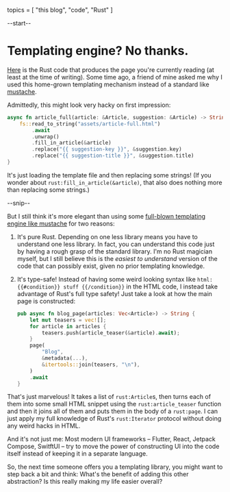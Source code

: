 topics = [ "this blog", "code", "Rust" ]

--start--

# Templating engine? No thanks.

[Here](https://github.com/MarcelGarus/server/blob/f0688236abbe9f25ff296a6197130a19e3c6d562/src/templates.rs) is the Rust code that produces the page you're currently reading (at least at the time of writing).
Some time ago, a friend of mine asked me why I used this home-grown templating mechanism instead of a standard like [mustache](https://mustache.github.io/mustache.5.html).

Admittedly, this might look very hacky on first impression:

```rust
async fn article_full(article: &Article, suggestion: &Article) -> String {
    fs::read_to_string("assets/article-full.html")
        .await
        .unwrap()
        .fill_in_article(&article)
        .replace("{{ suggestion-key }}", &suggestion.key)
        .replace("{{ suggestion-title }}", &suggestion.title)
}
```

It's just loading the template file and then replacing some strings!
(If you wonder about `rust:fill_in_article(&article)`, that also does nothing more than replacing some strings.)

--snip--

But I still think it's more elegant than using some [full-blown templating engine like mustache](https://mustache.github.io/mustache.5.html) for two reasons:

1.  It's pure Rust. Depending on one less library means you have to understand one less library.
    In fact, you can understand this code just by having a rough grasp of the standard library.
    I'm no Rust magician myself, but I still believe this is the *easiest to understand* version of the code that can possibly exist, given no prior templating knowledge.
2.  It's type-safe! Instead of having some weird looking syntax like `html:{{#condition}} stuff {{/condition}}` in the HTML code, I instead take advantage of Rust's full type safety!
    Just take a look at how the main page is constructed:

    ```rust
    pub async fn blog_page(articles: Vec<Article>) -> String {
        let mut teasers = vec![];
        for article in articles {
            teasers.push(article_teaser(&article).await);
        }
        page(
            "Blog",
            &metadata(...),
            &itertools::join(teasers, "\n"),
        )
        .await
    }
    ```

   That's just marvelous! It takes a list of `rust:Article`s, then turns each of them into some small HTML snippet using the `rust:article_teaser` function and then it joins all of them and puts them in the body of a `rust:page`.
   I can just apply my full knowledge of Rust's `rust:Iterator` protocol without doing any weird hacks in HTML.

And it's not just me: Most modern UI frameworks – Flutter, React, Jetpack Compose, SwitftUI – try to move the power of constructing UI into the code itself instead of keeping it in a separate language.

So, the next time someone offers you a templating library, you might want to step back a bit and think:
What's the benefit of adding this other abstraction?
Is this really making my life easier overall?
